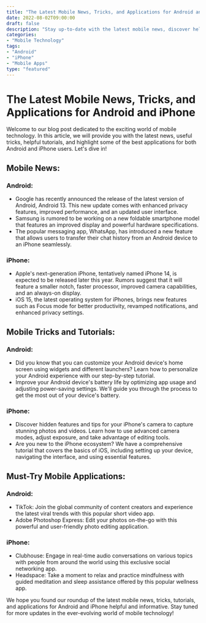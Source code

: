 ```yaml
--- 
title: "The Latest Mobile News, Tricks, and Applications for Android and iPhone" 
date: 2022-08-02T09:00:00 
draft: false 
description: "Stay up-to-date with the latest mobile news, discover helpful tricks, learn from tutorials, and explore new applications for Android and iPhone." 
categories: 
- "Mobile Technology" 
tags: 
- "Android" 
- "iPhone" 
- "Mobile Apps" 
type: "featured" 
--- 
```


# The Latest Mobile News, Tricks, and Applications for Android and iPhone

Welcome to our blog post dedicated to the exciting world of mobile technology. In this article, we will provide you with the latest news, useful tricks, helpful tutorials, and highlight some of the best applications for both Android and iPhone users. Let's dive in!

## Mobile News:

### Android:
- Google has recently announced the release of the latest version of Android, Android 13. This new update comes with enhanced privacy features, improved performance, and an updated user interface.
- Samsung is rumored to be working on a new foldable smartphone model that features an improved display and powerful hardware specifications.
- The popular messaging app, WhatsApp, has introduced a new feature that allows users to transfer their chat history from an Android device to an iPhone seamlessly.

### iPhone:
- Apple's next-generation iPhone, tentatively named iPhone 14, is expected to be released later this year. Rumors suggest that it will feature a smaller notch, faster processor, improved camera capabilities, and an always-on display.
- iOS 15, the latest operating system for iPhones, brings new features such as Focus mode for better productivity, revamped notifications, and enhanced privacy settings.

## Mobile Tricks and Tutorials:

### Android:
- Did you know that you can customize your Android device's home screen using widgets and different launchers? Learn how to personalize your Android experience with our step-by-step tutorial.
- Improve your Android device's battery life by optimizing app usage and adjusting power-saving settings. We'll guide you through the process to get the most out of your device's battery.

### iPhone:
- Discover hidden features and tips for your iPhone's camera to capture stunning photos and videos. Learn how to use advanced camera modes, adjust exposure, and take advantage of editing tools.
- Are you new to the iPhone ecosystem? We have a comprehensive tutorial that covers the basics of iOS, including setting up your device, navigating the interface, and using essential features.

## Must-Try Mobile Applications:

### Android:
- TikTok: Join the global community of content creators and experience the latest viral trends with this popular short video app.
- Adobe Photoshop Express: Edit your photos on-the-go with this powerful and user-friendly photo editing application.

### iPhone:
- Clubhouse: Engage in real-time audio conversations on various topics with people from around the world using this exclusive social networking app.
- Headspace: Take a moment to relax and practice mindfulness with guided meditation and sleep assistance offered by this popular wellness app.

We hope you found our roundup of the latest mobile news, tricks, tutorials, and applications for Android and iPhone helpful and informative. Stay tuned for more updates in the ever-evolving world of mobile technology!

